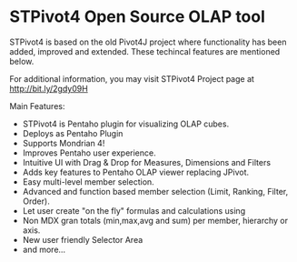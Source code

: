 # STPivot4 Open Source OLAP tool


STPivot4 is based on the old Pivot4J project where functionality has been added, improved and extended. These techincal features are mentioned below.

For additional information, you may visit STPivot4 Project page at http://bit.ly/2gdy09H

Main Features:

* STPivot4 is Pentaho plugin for visualizing OLAP cubes.
* Deploys as Pentaho Plugin
* Supports Mondrian 4!
* Improves Pentaho user experience.
* Intuitive UI with Drag & Drop for Measures, Dimensions and Filters
* Adds key features to Pentaho OLAP viewer replacing JPivot.
* Easy multi-level member selection.
* Advanced and function based member selection (Limit, Ranking, Filter, Order).
* Let user create "on the fly" formulas and calculations using 
* Non MDX gran totals (min,max,avg and sum) per member, hierarchy or axis.
* New user friendly Selector Area
* and more…
